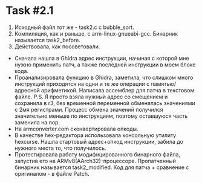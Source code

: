 # Task #2.1
1. Исходный файл тот же - task2.c с bubble_sort.
2. Компиляция, как и раньше, с arm-linux-gnueabi-gcc.
Бинарник называется task2_before.
3. Действовала, как посоветовали. 
* Сначала нашла в Ghidra адрес инструкции, начиная с которой мне нужно применить патч, а также последней инструкции в моем блоке кода.
* Проанализировала функцию в Ghidra, заметила, что слишком много инструкций приходятся на одни и те же операции с памятью/адресной арифметикой. Написала ассемблер для патча в текстовом файле.
P.S. Я просто взяла нужный адрес со смещением и сохранила в r3, без временной переменной обменялась значениями с 2мя регистрами.  Процесс обмена значений получился значительно меньше по инструкциям, поэтому оставшуюся часть заменила на nop.
* На armconverter.com сконвертировала опкоды.
* В качестве hex-редактора использовала консольную утилиту hexcurse. Нашла стартовый адрес+опкод инструкции, забила до нужного места то, что получилось.
* Протестировала работу модифицированного бинарного файла, запустив его на ARMv8(AArch32)-процессоре.
Пропатченный бинарник называется task2_modified.
Код для патча + сравнение с оригиналом - в файле Patch.
